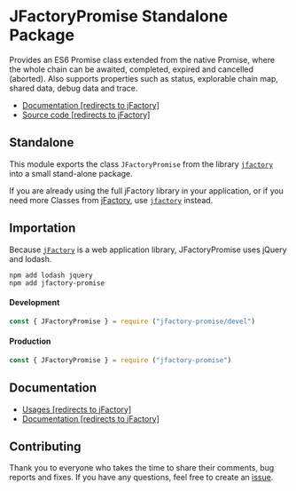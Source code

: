 # JFactoryPromise Standalone Package

Provides an ES6 Promise class extended from the native Promise, where the whole chain can be awaited, completed, expired and cancelled (aborted). Also supports properties such as status, explorable chain map, shared data, debug data and trace.

* [Documentation [redirects to jFactory]](https://github.com/jfactory-es/jfactory/blob/master/docs/JFactoryPromise.md)
* [Source code [redirects to jFactory]](https://github.com/jfactory-es/jfactory/blob/master/src/JFactoryPromise.mjs)

## Standalone

This module exports the class `JFactoryPromise` from the library [`jfactory`](https://www.npmjs.com/package/jfactory) into a small stand-alone package. 

If you are already using the full jFactory library in your application, or if you need more Classes from [jFactory](https://github.com/jfactory-es/jfactory), use [`jfactory`](https://www.npmjs.com/package/jfactory) instead. 

## Importation

Because [`jFactory`](https://github.com/jfactory-es/jfactory) is a web application library, JFactoryPromise uses jQuery and lodash.

```shell script
npm add lodash jquery 
npm add jfactory-promise
```

#### Development 
```javascript
const { JFactoryPromise } = require ("jfactory-promise/devel")
```

#### Production 
```javascript
const { JFactoryPromise } = require ("jfactory-promise")
```

## Documentation

* [Usages [redirects to jFactory]](https://github.com/jfactory-es/jfactory/blob/master/docs/JFactoryPromise.md#usages)
* [Documentation [redirects to jFactory]](https://github.com/jfactory-es/jfactory/blob/master/docs/JFactoryPromise.md)

## Contributing

Thank you to everyone who takes the time to share their comments, bug reports and fixes. If you have any questions, feel free to create an [issue](https://github.com/jfactory-es/jfactory-promise/issues).
